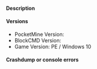 <!--- Make sure to read the following carefully.
- Make sure your issue applies to the latest version of BlockCMD.
- Do not submit duplicated issues. Search the issue tracker before you submit one.
- BlockCMD is designed for PocketMine-MP. Modded versions of it may not be supported.
-->

#### Description
<!--- Write a detailed description about the issue -->

#### Versions
<!--- 'Latest' is not a valid version. Please copy the 'git commit hash' -->
* PocketMine Version:
* BlockCMD Version:
* Game Version: PE / Windows 10

#### Crashdump or console errors
<!--- Insert in the code block below -->
```
```
<!--- Issues that do not follow this template will get closed immediatly. -->
